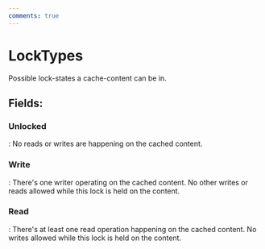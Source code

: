 ```yaml
---
comments: true
---
```

# LockTypes

Possible lock-states a cache-content can be in. 

## **Fields**:
### **Unlocked**
: No reads or writes are happening on the cached content. 
### **Write**
: There's one writer operating on the cached content. No other writes or reads allowed while this lock is held on the content. 
### **Read**
: There's at least one read operation happening on the cached content. No writes allowed while this lock is held on the content. 